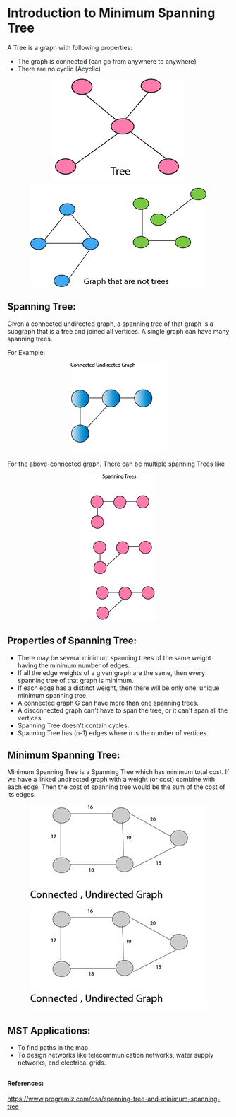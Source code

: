 # Introduction to Minimum Spanning Tree

A Tree is a graph with following properties:

- The graph is connected (can go from anywhere to anywhere)
- There are no cyclic (Acyclic)


<div align="center">
<img src="images\tree.png">
</div>

<div align="center">
<img src="images\not-trees.png">
</div>

## Spanning Tree:

Given a connected undirected graph, a spanning tree of that graph is a subgraph that is a tree and joined all vertices. A single graph can have many spanning trees.

For Example:

<div align="center">
<img src="images\connected-undirected-graph.png">
</div>

For the above-connected graph. There can be multiple spanning Trees like 

<div align="center">
<img src="images\spanning-tree.png">
</div>


## Properties of Spanning Tree:

- There may be several minimum spanning trees of the same weight having the minimum number of edges.
- If all the edge weights of a given graph are the same, then every spanning tree of that graph is minimum.
- If each edge has a distinct weight, then there will be only one, unique minimum spanning tree.
- A connected graph G can have more than one spanning trees.
- A disconnected graph can't have to span the tree, or it can't span all the vertices.
- Spanning Tree doesn't contain cycles.
- Spanning Tree has (n-1) edges where n is the number of vertices.



## Minimum Spanning Tree:

Minimum Spanning Tree is a Spanning Tree which has minimum total cost. If we have a linked undirected graph with a weight (or cost) combine with each edge. Then the cost of spanning tree would be the sum of the cost of its edges.

<div align="center">
<img src="images\nomst-graph.png">
</div>


<div align="center">
<img src="images\mst-graph.png">
</div>


## MST Applications:

- To find paths in the map
- To design networks like telecommunication networks, water supply networks, and electrical grids.


##
#### References:
https://www.programiz.com/dsa/spanning-tree-and-minimum-spanning-tree
